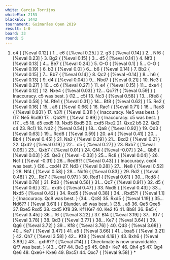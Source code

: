 ```yaml
---
white: Garcia Torrijos
whiteElo: 2153
blackElo: 1442
tournament: Guimarães Open 2019
result: 1-0
board: 33
round: 5
---
```


1. c4 { [%eval 0.12] } 1... e6 { [%eval 0.25] } 2. g3 { [%eval 0.14] } 2... Nf6 { [%eval 0.23] } 3. Bg2 { [%eval 0.15] } 3... d5 { [%eval 0.14] } 4. Nf3 { [%eval 0.13] } 4... Be7 { [%eval 0.24] } 5. O-O { [%eval 0.1] } 5... O-O { [%eval 0.19] } 6. b3 { [%eval 0.0] } 6... b6 { [%eval 0.14] } 7. Bb2 { [%eval 0.15] } 7... Bb7 { [%eval 0.14] } 8. Qc2 { [%eval -0.14] } 8... h6 { [%eval 0.13] } 9. d4 { [%eval 0.04] } 9... Nbd7 { [%eval 0.21] } 10. Nc3 { [%eval 0.27] } 10... c6 { [%eval 0.27] } 11. e4 { [%eval 0.15] } 11... dxe4 { [%eval 0.12] } 12. Nxe4 { [%eval 0.03] } 12... Qc7?! { [%eval 0.59] } { Inaccuracy. c5 was best. } (12... c5) 13. Nc3 { [%eval 0.58] } 13... Rfe8 { [%eval 0.58] } 14. Rfe1 { [%eval 0.31] } 14... Bf8 { [%eval 0.62] } 15. Re2 { [%eval 0.16] } 15... a6 { [%eval 0.66] } 16. Rae1 { [%eval 0.71] } 16... Rac8 { [%eval 0.93] } 17. h3?! { [%eval 0.31] } { Inaccuracy. Ne5 was best. } (17. Ne5 Rcd8) 17... Qb8?! { [%eval 0.99] } { Inaccuracy. c5 was best. } (17... c5 18. d5 exd5 19. Nxd5 Bxd5 20. cxd5 Rxe2 21. Qxe2 b5 22. Qd2 c4 23. Rc1) 18. Nd2 { [%eval 0.54] } 18... Qa8 { [%eval 0.92] } 19. Qd3 { [%eval 0.63] } 19... Rcd8 { [%eval 0.59] } 20. a4 { [%eval 0.41] } 20... Bb4 { [%eval 0.45] } 21. Na2 { [%eval 0.29] } 21... Bxd2 { [%eval 0.2] } 22. Qxd2 { [%eval 0.19] } 22... c5 { [%eval 0.27] } 23. Bxb7 { [%eval 0.06] } 23... Qxb7 { [%eval 0.01] } 24. Qf4 { [%eval -0.07] } 24... Qb8 { [%eval 0.03] } 25. Qe3 { [%eval -0.33] } 25... Rc8 { [%eval 0.04] } 26. Nc1 { [%eval -0.31] } 26... Red8?! { [%eval 0.43] } { Inaccuracy. cxd4 was best. } (26... cxd4) 27. Nd3 { [%eval 0.28] } 27... Ne8 { [%eval 0.52] } 28. Nf4 { [%eval 0.58] } 28... Ndf6 { [%eval 0.83] } 29. Rd2 { [%eval 0.48] } 29... Rd7 { [%eval 0.97] } 30. Red1 { [%eval 0.61] } 30... Rcd8 { [%eval 0.78] } 31. Rd3 { [%eval 0.56] } 31... Qc7 { [%eval 0.91] } 32. d5 { [%eval 0.6] } 32... exd5 { [%eval 0.47] } 33. Nxd5 { [%eval 0.43] } 33... Nxd5 { [%eval 0.42] } 34. Rxd5 { [%eval 0.38] } 34... Rxd5?! { [%eval 1.1] } { Inaccuracy. Qc8 was best. } (34... Qc8) 35. Rxd5 { [%eval 1.19] } 35... Nd6?? { [%eval 3.61] } { Blunder. a5 was best. } (35... a5 36. Qe5 Qxe5 37. Bxe5 Rxd5 38. cxd5 Kf8 39. Kf1 Ke7 40. Ke2 f6 41. Bb8) 36. Be5 { [%eval 3.45] } 36... f6 { [%eval 3.22] } 37. Bf4 { [%eval 3.19] } 37... Kf7 { [%eval 3.78] } 38. Qd3 { [%eval 3.77] } 38... Ke7 { [%eval 3.64] } 39. Qg6 { [%eval 3.72] } 39... Kf8 { [%eval 3.76] } 40. Qd3 { [%eval 3.68] } 40... Ke7 { [%eval 3.47] } 41. a5 { [%eval 3.66] } 41... bxa5 { [%eval 3.21] } 42. Qh7 { [%eval 3.58] } 42... Kf8 { [%eval 4.19] } 43. Bxh6 { [%eval 3.89] } 43... gxh6?? { [%eval #14] } { Checkmate is now unavoidable. Qf7 was best. } (43... Qf7 44. Be3 g6 45. Qh8+ Ke7 46. Qh4 g5 47. Qg4 Qe6 48. Qxe6+ Kxe6 49. Bxc5) 44. Qxc7 { [%eval 9.58] } *
